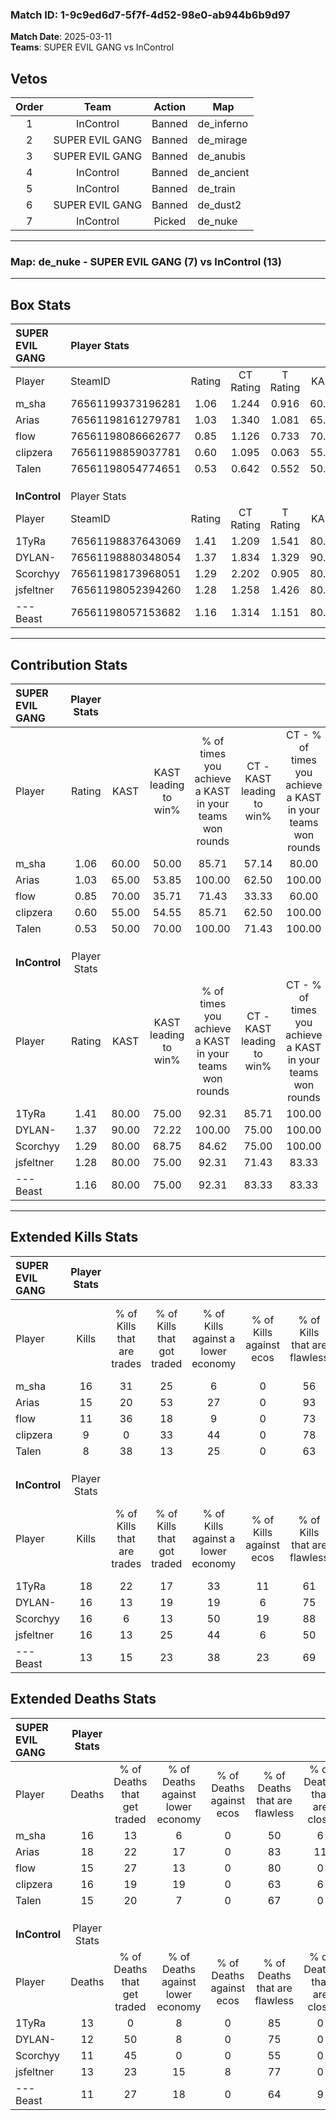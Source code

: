 ### Match ID: 1-9c9ed6d7-5f7f-4d52-98e0-ab944b6b9d97  
**Match Date**: 2025-03-11  
**Teams**: SUPER EVIL GANG vs InControl  

## Vetos  

| Order | Team | Action | Map |
| :---: | :--: | :----: | --- |
| 1 | InControl | Banned | de_inferno |
| 2 | SUPER EVIL GANG | Banned | de_mirage |
| 3 | SUPER EVIL GANG | Banned | de_anubis |
| 4 | InControl | Banned | de_ancient |
| 5 | InControl | Banned | de_train |
| 6 | SUPER EVIL GANG | Banned | de_dust2 |
| 7 | InControl | Picked | de_nuke |

---  

### **Map**: de_nuke - SUPER EVIL GANG (7) vs InControl (13)  
---  

## Box Stats  

| **SUPER EVIL GANG** | Player Stats      |        |           |          |       |      |       |         |        |      |     |
| :- | :- | :-: | :-: | :-: | :-: | :-: | :-: | :-: | :-: | :-: | :-: |
| Player              | SteamID           | Rating | CT Rating | T Rating | KAST  | ADR  | Kills | Assists | Deaths | K/D  | HS% |
| m_sha               | 76561199373196281 |  1.06  |   1.244   |  0.916   | 60.00 | 85.3 |  16   |    4    |   16   | 1.00 | 62  |
| Arias               | 76561198161279781 |  1.03  |   1.340   |  1.081   | 65.00 | 94.9 |  15   |    4    |   18   | 0.83 | 86  |
| flow                | 76561198086662677 |  0.85  |   1.126   |  0.733   | 70.00 | 57.2 |  11   |    4    |   15   | 0.73 | 36  |
| clipzera            | 76561198859037781 |  0.60  |   1.095   |  0.063   | 55.00 | 47.3 |   9   |    5    |   16   | 0.56 | 44  |
| Talen               | 76561198054774651 |  0.53  |   0.642   |  0.552   | 50.00 | 43.4 |   8   |    3    |   15   | 0.53 | 62  |
|                     |                   |        |           |          |       |      |       |         |        |      |     |
|                     |                   |        |           |          |       |      |       |         |        |      |     |
|                     |                   |        |           |          |       |      |       |         |        |      |     |
| **InControl**       | Player Stats      |        |           |          |       |      |       |         |        |      |     |
| Player              | SteamID           | Rating | CT Rating | T Rating | KAST  | ADR  | Kills | Assists | Deaths | K/D  | HS% |
| 1TyRa               | 76561198837643069 |  1.41  |   1.209   |  1.541   | 80.00 | 97.3 |  18   |    4    |   13   | 1.38 | 72  |
| DYLAN-              | 76561198880348054 |  1.37  |   1.834   |  1.329   | 90.00 | 79.9 |  16   |    5    |   12   | 1.33 | 75  |
| Scorchyy            | 76561198173968051 |  1.29  |   2.202   |  0.905   | 80.00 | 72.6 |  16   |    3    |   11   | 1.45 | 43  |
| jsfeltner           | 76561198052394260 |  1.28  |   1.258   |  1.426   | 80.00 | 85.2 |  16   |    3    |   13   | 1.23 | 75  |
| ---Beast            | 76561198057153682 |  1.16  |   1.314   |  1.151   | 80.00 | 76.2 |  13   |    1    |   11   | 1.18 | 53  |
---  

## Contribution Stats  

| **SUPER EVIL GANG** | Player Stats |       |                      |                                                        |                           |                                                             |                          |                                                            |
| :- | :-: | :-: | :-: | :-: | :-: | :-: | :-: | :-: |
| Player              |    Rating    | KAST  | KAST leading to win% | % of times you achieve a KAST in your teams won rounds | CT - KAST leading to win% | CT - % of times you achieve a KAST in your teams won rounds | T - KAST leading to win% | T - % of times you achieve a KAST in your teams won rounds |
| m_sha               |     1.06     | 60.00 |        50.00         |                         85.71                          |           57.14           |                            80.00                            |          40.00           |                           100.00                           |
| Arias               |     1.03     | 65.00 |        53.85         |                         100.00                         |           62.50           |                           100.00                            |          40.00           |                           100.00                           |
| flow                |     0.85     | 70.00 |        35.71         |                         71.43                          |           33.33           |                            60.00                            |          40.00           |                           100.00                           |
| clipzera            |     0.60     | 55.00 |        54.55         |                         85.71                          |           62.50           |                           100.00                            |          33.33           |                           50.00                            |
| Talen               |     0.53     | 50.00 |        70.00         |                         100.00                         |           71.43           |                           100.00                            |          66.67           |                           100.00                           |
|                     |              |       |                      |                                                        |                           |                                                             |                          |                                                            |
|                     |              |       |                      |                                                        |                           |                                                             |                          |                                                            |
|                     |              |       |                      |                                                        |                           |                                                             |                          |                                                            |
| **InControl**       | Player Stats |       |                      |                                                        |                           |                                                             |                          |                                                            |
| Player              |    Rating    | KAST  | KAST leading to win% | % of times you achieve a KAST in your teams won rounds | CT - KAST leading to win% | CT - % of times you achieve a KAST in your teams won rounds | T - KAST leading to win% | T - % of times you achieve a KAST in your teams won rounds |
| 1TyRa               |     1.41     | 80.00 |        75.00         |                         92.31                          |           85.71           |                           100.00                            |          66.67           |                           85.71                            |
| DYLAN-              |     1.37     | 90.00 |        72.22         |                         100.00                         |           75.00           |                           100.00                            |          70.00           |                           100.00                           |
| Scorchyy            |     1.29     | 80.00 |        68.75         |                         84.62                          |           75.00           |                           100.00                            |          62.50           |                           71.43                            |
| jsfeltner           |     1.28     | 80.00 |        75.00         |                         92.31                          |           71.43           |                            83.33                            |          77.78           |                           100.00                           |
| ---Beast            |     1.16     | 80.00 |        75.00         |                         92.31                          |           83.33           |                            83.33                            |          70.00           |                           100.00                           |
---  

## Extended Kills Stats  

| **SUPER EVIL GANG** | Player Stats |                            |                            |                                    |                         |                              |                                 |                                       |                    |           |
| :- | :-: | :-: | :-: | :-: | :-: | :-: | :-: | :-: | :-: | :-: |
| Player              |    Kills     | % of Kills that are trades | % of Kills that got traded | % of Kills against a lower economy | % of Kills against ecos | % of Kills that are flawless | % of Kills that are close duels | % of Kills that are assisted by flash | Pistol Round Kills | AWP Kills |
| m_sha               |      16      |             31             |             25             |                 6                  |            0            |              56              |                0                |                   0                   |         0          |     3     |
| Arias               |      15      |             20             |             53             |                 27                 |            0            |              93              |                7                |                   7                   |         0          |     1     |
| flow                |      11      |             36             |             18             |                 9                  |            0            |              73              |                0                |                   0                   |         2          |     1     |
| clipzera            |      9       |             0              |             33             |                 44                 |            0            |              78              |                0                |                   0                   |         0          |     0     |
| Talen               |      8       |             38             |             13             |                 25                 |            0            |              63              |                0                |                   0                   |         0          |     0     |
|                     |              |                            |                            |                                    |                         |                              |                                 |                                       |                    |           |
|                     |              |                            |                            |                                    |                         |                              |                                 |                                       |                    |           |
|                     |              |                            |                            |                                    |                         |                              |                                 |                                       |                    |           |
| **InControl**       | Player Stats |                            |                            |                                    |                         |                              |                                 |                                       |                    |           |
| Player              |    Kills     | % of Kills that are trades | % of Kills that got traded | % of Kills against a lower economy | % of Kills against ecos | % of Kills that are flawless | % of Kills that are close duels | % of Kills that are assisted by flash | Pistol Round Kills | AWP Kills |
| 1TyRa               |      18      |             22             |             17             |                 33                 |           11            |              61              |               11                |                   0                   |         0          |     0     |
| DYLAN-              |      16      |             13             |             19             |                 19                 |            6            |              75              |                0                |                   0                   |         0          |     2     |
| Scorchyy            |      16      |             6              |             13             |                 50                 |           19            |              88              |                0                |                   0                   |         2          |     3     |
| jsfeltner           |      16      |             13             |             25             |                 44                 |            6            |              50              |                6                |                   6                   |         0          |     1     |
| ---Beast            |      13      |             15             |             23             |                 38                 |           23            |              69              |                8                |                   0                   |         0          |     3     |
## Extended Deaths Stats  

| **SUPER EVIL GANG** | Player Stats |                             |                                   |                          |                               |                            |                           |               |
| :- | :-: | :-: | :-: | :-: | :-: | :-: | :-: | :-: |
| Player              |    Deaths    | % of Deaths that get traded | % of Deaths against lower economy | % of Deaths against ecos | % of Deaths that are flawless | % of Deaths that are close | % of Deaths while blinded | Deaths to AWP |
| m_sha               |      16      |             13              |                 6                 |            0             |              50               |             6              |             0             |       1       |
| Arias               |      18      |             22              |                17                 |            0             |              83               |             11             |             0             |       0       |
| flow                |      15      |             27              |                13                 |            0             |              80               |             0              |             7             |       0       |
| clipzera            |      16      |             19              |                19                 |            0             |              63               |             6              |             0             |       0       |
| Talen               |      15      |             20              |                 7                 |            0             |              67               |             0              |             0             |       1       |
|                     |              |                             |                                   |                          |                               |                            |                           |               |
|                     |              |                             |                                   |                          |                               |                            |                           |               |
|                     |              |                             |                                   |                          |                               |                            |                           |               |
| **InControl**       | Player Stats |                             |                                   |                          |                               |                            |                           |               |
| Player              |    Deaths    | % of Deaths that get traded | % of Deaths against lower economy | % of Deaths against ecos | % of Deaths that are flawless | % of Deaths that are close | % of Deaths while blinded | Deaths to AWP |
| 1TyRa               |      13      |              0              |                 8                 |            0             |              85               |             0              |             8             |       1       |
| DYLAN-              |      12      |             50              |                 8                 |            0             |              75               |             0              |             0             |       0       |
| Scorchyy            |      11      |             45              |                 0                 |            0             |              55               |             0              |             0             |       0       |
| jsfeltner           |      13      |             23              |                15                 |            8             |              77               |             0              |             0             |       1       |
| ---Beast            |      11      |             27              |                18                 |            0             |              64               |             9              |             0             |       0       |
